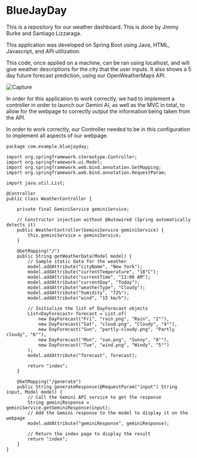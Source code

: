 # BlueJayDay

This is a repository for our weather dashboard. This is done by Jimmy Burke and Santiago Lizzaraga.

This application was developed on Spring Boot using Java, HTML, Javascript, and API utilization.

This code, once applied on a machine, can be ran using localhost, and will give weather descriptions for the city that the user inputs. It also shows a 5 day future forecast prediction, using our OpenWeatherMaps API.

![Capture](https://github.com/user-attachments/assets/3e7243d7-a84e-45dc-afa4-76413224724e)

In order for this application to work correctly, we had to implement a controller in order to launch our Gemini AI, as well as the MVC in total, to allow for the webpage to correctly output the information being taken from the API.

In order to work correctly, our Controller needed to be in this configuration to implement all aspects of our webpage.
```
package com.example.bluejayday;

import org.springframework.stereotype.Controller;
import org.springframework.ui.Model;
import org.springframework.web.bind.annotation.GetMapping;
import org.springframework.web.bind.annotation.RequestParam;

import java.util.List;

@Controller
public class WeatherController {

    private final GeminiService geminiService;

    // Constructor injection without @Autowired (Spring automatically detects it)
    public WeatherController(GeminiService geminiService) {
        this.geminiService = geminiService;
    }

    @GetMapping("/")
    public String getWeatherData(Model model) {
        // Sample static data for the weather
        model.addAttribute("cityName", "New York");
        model.addAttribute("currentTemperature", "18°C");
        model.addAttribute("currentTime", "11:00 AM");
        model.addAttribute("currentDay", "Today");
        model.addAttribute("weatherType", "Cloudy");
        model.addAttribute("humidity", "72%");
        model.addAttribute("wind", "15 km/h");

        // Initialize the list of DayForecast objects
        List<DayForecast> forecast = List.of(
            new DayForecast("Fri", "rain.png", "Rain", "2°"),
            new DayForecast("Sat", "cloud.png", "Cloudy", "4°"),
            new DayForecast("Sun", "partly-cloudy.png", "Partly cloudy", "6°"),
            new DayForecast("Mon", "sun.png", "Sunny", "8°"),
            new DayForecast("Tue", "wind.png", "Windy", "5°")
        );
        model.addAttribute("forecast", forecast);

        return "index";
    }

    @GetMapping("/generate")
    public String generateResponse(@RequestParam("input") String input, Model model) {
        // Call the Gemini API service to get the response
        String geminiResponse = geminiService.getGeminiResponse(input);
        // Add the Gemini response to the model to display it on the webpage
        model.addAttribute("geminiResponse", geminiResponse);
        
        // Return the index page to display the result
        return "index";
    }
}
```



